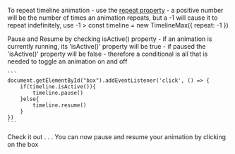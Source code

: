 To repeat timeline animation
    - use the [repeat property](https://greensock.com/docs/v2/TimelineMax/repeat())
    - a positive number will be the number of times an animation repeats, but a -1 will cause it to repeat indefinitely, use -1
    > const timeline = new TimelineMax({ repeat: -1 })

Pause and Resume by checking isActive() property
    - if an animation is currently running, its 'isActive()' property will be true
    - if paused the 'isActive()' property will be false
    - therefore a conditional is all that is needed to toggle an animation on and off

    ```
    document.getElementById("box").addEventListener('click', () => {
        if(timeline.isActive()){
            timeline.pause()
        }else{
            timeline.resume()
        } 
    })
    ```

Check it out . . . You can now pause and resume your animation by clicking on the box